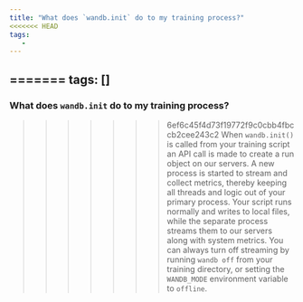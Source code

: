 ```yaml
---
title: "What does `wandb.init` do to my training process?"
<<<<<<< HEAD
tags:
   - 
---
```


=======
tags: []
---

### What does `wandb.init` do to my training process?
>>>>>>> 6ef6c45f4d73f19772f9c0cbb4fbccb2cee243c2
When `wandb.init()` is called from your training script an API call is made to create a run object on our servers. A new process is started to stream and collect metrics, thereby keeping all threads and logic out of your primary process. Your script runs normally and writes to local files, while the separate process streams them to our servers along with system metrics. You can always turn off streaming by running `wandb off` from your training directory, or setting the `WANDB_MODE` environment variable to `offline`.